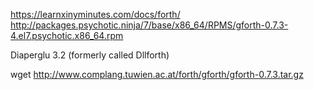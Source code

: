 https://learnxinyminutes.com/docs/forth/
http://packages.psychotic.ninja/7/base/x86_64/RPMS/gforth-0.7.3-4.el7.psychotic.x86_64.rpm

Diaperglu 3.2 (formerly called Dllforth)

wget http://www.complang.tuwien.ac.at/forth/gforth/gforth-0.7.3.tar.gz

